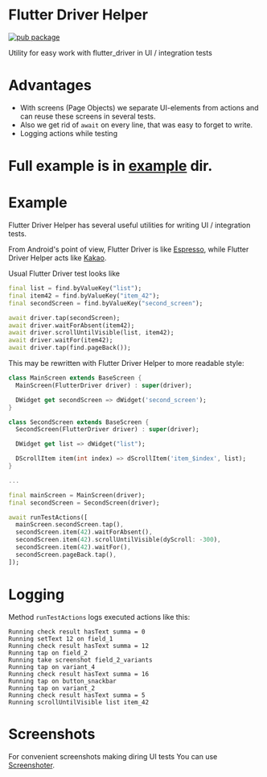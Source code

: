 # Flutter Driver Helper

[![pub package](https://img.shields.io/pub/v/flutter_driver_helper.svg)](https://pub.dartlang.org/packages/flutter_driver_helper)

Utility for easy work with flutter_driver in UI / integration tests

# Advantages

* With screens (Page Objects) we separate UI-elements from actions and can reuse these screens in several tests.
* Also we get rid of `await` on every line, that was easy to forget to write.
* Logging actions while testing

# Full example is in [example](https://github.com/qwert2603/flutter_driver_helper/tree/master/example) dir.

# Example

Flutter Driver Helper has several useful utilities for writing UI / integration tests.

From Android's point of view, Flutter Driver is like [Espresso](https://developer.android.com/training/testing/espresso), while Flutter Driver Helper acts like [Kakao](https://github.com/agoda-com/Kakao).

Usual Flutter Driver test looks like

```dart
final list = find.byValueKey("list");
final item42 = find.byValueKey("item_42");
final secondScreen = find.byValueKey("second_screen");

await driver.tap(secondScreen);
await driver.waitForAbsent(item42);
await driver.scrollUntilVisible(list, item42);
await driver.waitFor(item42);
await driver.tap(find.pageBack());
```

This may be rewritten with Flutter Driver Helper to more readable style:

```dart
class MainScreen extends BaseScreen {
  MainScreen(FlutterDriver driver) : super(driver);

  DWidget get secondScreen => dWidget('second_screen');
}

class SecondScreen extends BaseScreen {
  SecondScreen(FlutterDriver driver) : super(driver);

  DWidget get list => dWidget("list");

  DScrollItem item(int index) => dScrollItem('item_$index', list);
}

...

final mainScreen = MainScreen(driver);
final secondScreen = SecondScreen(driver);

await runTestActions([
  mainScreen.secondScreen.tap(),
  secondScreen.item(42).waitForAbsent(),
  secondScreen.item(42).scrollUntilVisible(dyScroll: -300),
  secondScreen.item(42).waitFor(),
  secondScreen.pageBack.tap(),
]);
```

# Logging

Method `runTestActions` logs executed actions like this:

```
Running check result hasText summa = 0
Running setText 12 on field_1
Running check result hasText summa = 12
Running tap on field_2
Running take screenshot field_2_variants
Running tap on variant_4
Running check result hasText summa = 16
Running tap on button_snackbar
Running tap on variant_2
Running check result hasText summa = 5
Running scrollUntilVisible list item_42
```

# Screenshots

For convenient screenshots making diring UI tests You can use [Screenshoter](https://github.com/qwert2603/flutter_driver_helper/blob/master/lib/src/screenshoter.dart).
